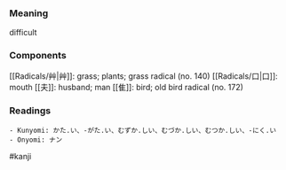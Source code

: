 ### Meaning

difficult

### Components

[[Radicals/艸|艸]]: grass; plants; grass radical (no. 140) [[Radicals/口|口]]: mouth [[夫]]: husband; man [[隹]]: bird; old bird radical (no. 172)

### Readings

```
- Kunyomi: かた.い、-がた.い、むずか.しい、むづか.しい、むつか.しい、-にく.い
- Onyomi: ナン
```

#kanji